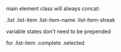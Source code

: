 main element class will always concat:

.list
  .list-item
    .list-item-name
    .list-item-streak

variable states don't need to be prepended

for .list-item
  .complete
  .selected
